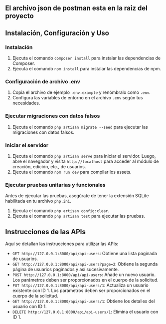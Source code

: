 ## El archivo json de postman esta en la raiz del proyecto

## Instalación, Configuración y Uso

### Instalación

1. Ejecuta el comando `composer install` para instalar las dependencias de Composer.
2. Ejecuta el comando `npm install` para instalar las dependencias de npm.

### Configuración de archivo .env

1. Copia el archivo de ejemplo `.env.example` y renómbralo como `.env`.
2. Configura las variables de entorno en el archivo `.env` según tus necesidades.

### Ejecutar migraciones con datos falsos

1. Ejecuta el comando `php artisan migrate --seed` para ejecutar las migraciones con datos falsos.

### Iniciar el servidor

1. Ejecuta el comando `php artisan serve` para iniciar el servidor. Luego, abre el navegador y visita `http://localhost` para acceder al módulo de creación, edición, etc., de usuarios.
2. Ejecuta el comando `npm run dev` para compilar los assets.

### Ejecutar pruebas unitarias y funcionales

Antes de ejecutar las pruebas, asegúrate de tener la extensión SQLite habilitada en tu archivo `php.ini`.

1. Ejecuta el comando `php artisan config:clear`.
2. Ejecuta el comando `php artisan test` para ejecutar las pruebas.

## Instrucciones de las APIs

Aquí se detallan las instrucciones para utilizar las APIs:

- `GET http://127.0.0.1:8000/api/api-users`: Obtiene una lista paginada de usuarios.
- `GET http://127.0.0.1:8000/api/api-users?page=2`: Obtiene la segunda página de usuarios paginados y así sucesivamente.
- `POST http://127.0.0.1:8000/api/api-users`: Añade un nuevo usuario. Los parámetros deben ser proporcionados en el cuerpo de la solicitud.
- `PUT http://127.0.0.1:8000/api/api-users/1`: Actualiza un usuario existente con ID 1. Los parámetros deben ser proporcionados en el cuerpo de la solicitud.
- `GET http://127.0.0.1:8000/api/api-users/1`: Obtiene los detalles del usuario con ID 1.
- `DELETE http://127.0.0.1:8000/api/api-users/1`: Elimina el usuario con ID 1.